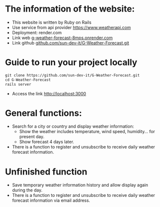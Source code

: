 # The information of the website:
- This website is written by Ruby on Rails
- Use service from api provider https://www.weatherapi.com
- Deployment: render.com
- Link web [g-weather-forecast-8mps.onrender.com](https://g-weather-forecast-8mps.onrender.com)
- Link github [github.com/sun-dev-it/G-Weather-Forecast.git](https://github.com/sun-dev-it/G-Weather-Forecast.git)


# Guide to run your project locally
```markdown
git clone https://github.com/sun-dev-it/G-Weather-Forecast.git
cd G-Weather-Forecast
rails server
```
- Access the link [http://localhost:3000](http://localhost:3000)


# General functions:
- Search for a city or country and display weather information:
  - Show the weather includes temperature, wind speed, humidity... for present day.
  - Show forecast 4 days later.
- There is a function to register and unsubscribe to receive daily weather forecast information.


# Unfinished function
- Save temporary weather information history and allow display again during the day.
- There is a function to register and unsubscribe to receive daily weather forecast information via email address.
